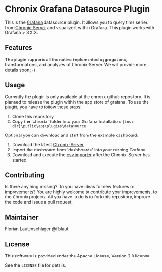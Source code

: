 # Chronix Grafana Datasource Plugin

This is the [Grafana](https://grafana.net/) datasource plugin. 
It allows you to query time series from [Chronix-Server](https://github.com/ChronixDB/chronix.server) and visualize it within Grafana.
This plugin works with Grafana > 3.X.X.


## Features

The plugin supports all the native implemented aggregations, transformations, and analyses of Chronix-Server.
We will provide more details soon ;-)


## Usage

Currently the plugin is only available at the chronix github repository. 
It is planned to release the plugin within the app store of grafana.
To use the plugin, you have to follow these steps:

1. Clone this repository
2. Copy the 'chronix' folder into your Grafana installation: `{inst-dir}\public\app\plugins\datasource`

Optional you can download and start from the example dashboard:

1. Download the latest [Chronix-Server](https://github.com/ChronixDB/chronix.server/releases/download/0.3/chronix-0.3.zip)
2. Import the dashboard from 'dashboards' into your running Grafana
3. Download and execute the [csv importer](https://github.com/ChronixDB/chronix.examples/releases/download/0.3/importer.zip) after the Chronix-Server has started



## Contributing

Is there anything missing? Do you have ideas for new features or improvements? You are highly welcome to contribute
your improvements, to the Chronix projects. All you have to do is to fork this repository,
improve the code and issue a pull request.

## Maintainer

Florian Lautenschlager @flolaut

## License

This software is provided under the Apache License, Version 2.0 license.

See the `LICENSE` file for details.
